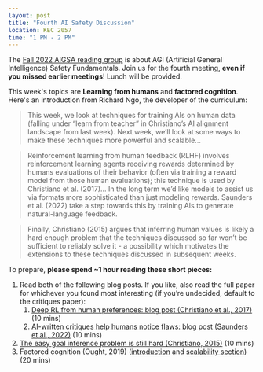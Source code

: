 ```yaml
---
layout: post
title: "Fourth AI Safety Discussion"
location: KEC 2057
time: "1 PM - 2 PM"
---
```


The [Fall 2022 AIGSA reading group](https:///www.aigsa.club/agisf) is about AGI (Artificial General Intelligence) Safety Fundamentals. Join us for the fourth meeting, **even if you missed earlier meetings**! Lunch will be provided.

This week's topics are **Learning from humans** and **factored cognition**. Here's an introduction from Richard Ngo, the developer of the curriculum:

> This week, we look at techniques for training AIs on human data (falling under “learn from teacher” in Christiano’s AI alignment landscape from last week). Next week, we’ll look at some ways to make these techniques more powerful and scalable... 

> Reinforcement learning from human feedback (RLHF) involves reinforcement learning agents receiving rewards determined by humans evaluations of their behavior (often via training a reward model from those human evaluations); this technique is used by Christiano et al. (2017)... In the long term we’d like models to assist us via formats more sophisticated than just modeling rewards. Saunders et al. (2022) take a step towards this by training AIs to generate natural-language feedback.

> Finally, Christiano (2015) argues that inferring human values is likely a hard enough problem that the techniques discussed so far won’t be sufficient to reliably solve it - a possibility which motivates the extensions to these techniques discussed in subsequent weeks.

To prepare, **please spend ~1 hour reading these short pieces:**

1.  Read both of the following blog posts. If you like, also read the full paper for whichever you found most interesting (if you’re undecided, default to the critiques paper):
	1.  [Deep RL from human preferences: blog post (Christiano et al., 2017)](https://openai.com/blog/deep-reinforcement-learning-from-human-preferences/) (10 mins)  
	2.  [AI-written critiques help humans notice flaws: blog post (Saunders et al., 2022)](https://openai.com/blog/critiques/) (10 mins)
2.  [The easy goal inference problem is still hard (Christiano, 2015)](https://www.alignmentforum.org/s/4dHMdK5TLN6xcqtyc/p/h9DesGT3WT9u2k7Hr) (10 mins)
3.  Factored cognition (Ought, 2019) ([introduction](https://ought.org/research/factored-cognition) and [scalability section](https://ought.org/research/factored-cognition/scalability)) (20 mins)
